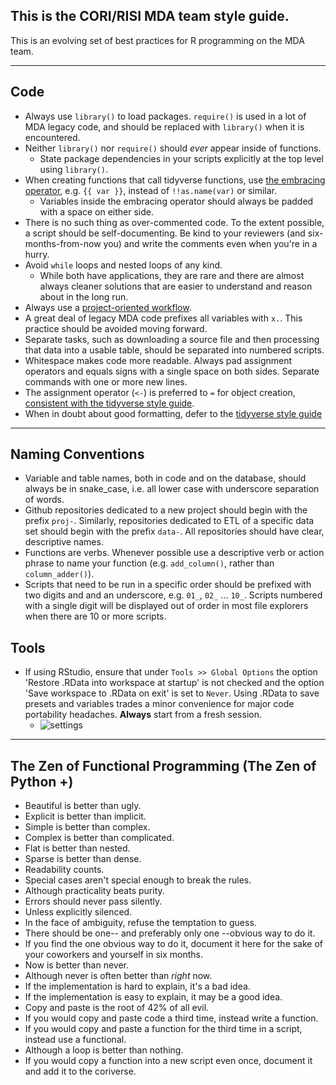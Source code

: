 ## This is the CORI/RISI MDA team style guide. 

This is an evolving set of best practices for R programming on the MDA team.

---------------------------------------------

## Code

- Always use `library()` to load packages. `require()` is used in a lot of MDA legacy code, and should be replaced with `library()` when it is encountered.
- Neither `library()` nor `require()` should _ever_ appear inside of functions. 
   - State package dependencies in your scripts explicitly at the top level using `library()`.
- When creating functions that call tidyverse functions, use [the embracing operator](https://www.tidyverse.org/blog/2019/06/rlang-0-4-0/#a-simpler-interpolation-pattern-with), e.g. `{{ var }}`, instead of `!!as.name(var)` or similar.  
   - Variables inside the embracing operator should always be padded with a space on either side.
- There is no such thing as over-commented code. To the extent possible, a script should be self-documenting. Be kind to your reviewers (and six-months-from-now you) and write the comments even when you're in a hurry.
- Avoid `while` loops and nested loops of any kind.  
   - While both have applications, they are rare and there are almost always cleaner solutions that are easier to understand and reason about in the long run. 
- Always use a [project-oriented workflow](https://www.tidyverse.org/blog/2017/12/workflow-vs-script/).
- A great deal of legacy MDA code prefixes all variables with `x.`. This practice should be avoided moving forward.
- Separate tasks, such as downloading a source file and then processing that data into a usable table, should be separated into numbered scripts.
- Whitespace makes code more readable. Always pad assignment operators and equals signs with a single space on both sides. Separate commands with one or more new lines.
- The assignment operator (`<-`) is preferred to `=` for object creation, [consistent with the tidyverse style guide](https://style.tidyverse.org/syntax.html?q=assign#assignment-1).
- When in doubt about good formatting, defer to the [tidyverse style guide](https://style.tidyverse.org/index.html)

---------------------------------------------

## Naming Conventions

- Variable and table names, both in code and on the database, should always be in snake_case, i.e. all lower case with underscore separation of words.
- Github repositories dedicated to a new project should begin with the prefix `proj-`. Similarly, repositories dedicated to ETL of a specific data set should begin with the prefix `data-`. All repositories should have clear, descriptive names.
- Functions are verbs. Whenever possible use a descriptive verb or action phrase to name your function (e.g. `add_column()`, rather than `column_adder()`).
- Scripts that need to be run in a specific order should be prefixed with two digits and and an underscore, e.g. `01_`, `02_` ... `10_`. Scripts numbered with a single digit will be displayed out of order in most file explorers when there are 10 or more scripts.

## Tools

- If using RStudio, ensure that under `Tools >> Global Options` the option 'Restore .RData into workspace at startup' is not checked and the option 'Save workspace to .RData on exit' is set to `Never`. Using .RData to save presets and variables trades a minor convenience for major code portability headaches. __Always__ start from a fresh session. 
   - ![settings](https://user-images.githubusercontent.com/33400922/134179279-dc74ec4b-5410-482c-a838-c804021da8ec.PNG)
---------------------------------------------

## The Zen of Functional Programming (The Zen of Python +)

- Beautiful is better than ugly.
- Explicit is better than implicit.
- Simple is better than complex.
- Complex is better than complicated.
- Flat is better than nested.
- Sparse is better than dense.
- Readability counts.
- Special cases aren't special enough to break the rules.
- Although practicality beats purity.
- Errors should never pass silently.
- Unless explicitly silenced.
- In the face of ambiguity, refuse the temptation to guess.
- There should be one-- and preferably only one --obvious way to do it.
- If you find the one obvious way to do it, document it here for the sake of your coworkers and yourself in six months.
- Now is better than never.
- Although never is often better than *right* now.
- If the implementation is hard to explain, it's a bad idea.
- If the implementation is easy to explain, it may be a good idea.
- Copy and paste is the root of 42% of all evil.
- If you would copy and paste code a third time, instead write a function.
- If you would copy and paste a function for the third time in a script, instead use a functional.
- Although a loop is better than nothing.
- If you would copy a function into a new script even once, document it and add it to the coriverse.
